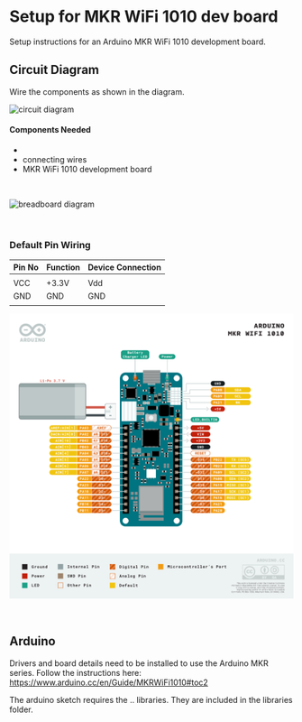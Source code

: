 # Setup for MKR WiFi 1010 dev board

<!-- #TODO add circuit diagrams and library info -->
Setup instructions for an Arduino MKR WiFi 1010 development board.

## Circuit Diagram
Wire the components as shown in the diagram.

![circuit diagram](assets/...)

#### Components Needed
* 
* connecting wires
* MKR WiFi 1010 development board

<br />

![breadboard diagram](assets/...)

<br />

### Default Pin Wiring

| Pin No | Function | Device Connection |
| --- | --- | --- |
|  |  |  |
| VCC | +3.3V | Vdd |
| GND | GND | GND |
|  |  |  |

![pin diagram](assets/Pinout-MKRwifi1010_latest.png)

<br>

## Arduino

Drivers and board details need to be installed to use the Arduino MKR series. Follow the instructions here: https://www.arduino.cc/en/Guide/MKRWiFi1010#toc2

The arduino sketch requires the .. libraries. They are included in the libraries folder.
